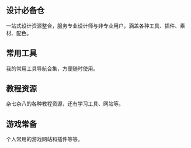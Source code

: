 <h2>设计必备仓</h2>
<p>一站式设计资源整合，服务专业设计师与非专业用户，涵盖各种工具、插件、素材、配色。</p>
<CardContainer>
  <ToolCard
    link="https://www.iconfont.cn/"
    icon="/icons/图标.svg"
    title="iconfont"
    description="阿里图标库，各种免费矢量图标、字体大全。"
  />

  <ToolCard
    link="https://www.iloveimg.com/zh-cn"
    icon="/icons/iloveimg.svg"
    title="iloveimg"
    description="免费的在线图片编辑器，可批量处理图片。"
  />

  <ToolCard
    link="https://www.maoken.com/"
    icon="/icons/字体商店.svg"
    title="猫啃网"
    description="各种常用字体的免费字体商店大全。"
  />

  <ToolCard
    link="https://www.100font.com/?_refluxos=a10"
    icon="/icons/100分.svg"
    title="100Font"
    description="一个专门收集“免费商用字体”的网站。"
  />

  <ToolCard
    link="https://convertio.co/zh/"
    icon="/icons/Convertio.svg"
    title="Convertio"
    description="在线文件转换器，可免费转svg文件。"
  />
</CardContainer>

<h2>常用工具</h2>
<p>我的常用工具导航合集，方便随时使用。</p>
<CardContainer>
  <ToolCard
    link="https://ai-bot.cn/"
    icon="/icons/AI工具合集.svg"
    title="AI工具合集"
    description="超全的各种AI工具大合集，还有相关教程。"
  />

  <ToolCard
    link="https://aistudio.google.com/prompts/new_chat"
    icon="/icons/googleai.svg"
    title="googleai"
    description="谷歌AI，不过部分地区不适用。"
  />

  <ToolCard
    link="https://www.gumloop.com/home"
    icon="/icons/Gumloop.svg"
    title="Gumloop"
    description="在线自动化工作流程，方便省力。"
  />

  <ToolCard
    link="https://kt.fkw.com/"
    icon="/icons/凡科.png"
    title="凡科快图"
    description="在线图片编辑，各种模板日常够用。"
  />

  <ToolCard
    link="https://www.amz123.com/"
    icon="/icons/amz123.svg"
    title="AMZ123"
    description="跨境导航，世界时间、节假日大全等等。"
  />
</CardContainer>

<h2>教程资源</h2>
<p>杂七杂八的各种教程资源，还有学习工具、网站等。</p>
<CardContainer>
  <ToolCard
    link="https://liaoxuefeng.com/"
    icon="/icons/廖雪峰.svg"
    title="廖雪峰的网站"
    description="语言基础，时不时看看。"
  />

  <ToolCard
    link="https://javaguide.cn/"
    icon="/icons/JavaGuide.svg"
    title="JavaGuide"
    description="「Java学习 + 面试指南」涵盖 Java 程序员需要掌握的核心知识"
  />

  <ToolCard
    link="https://xiaolincoding.com/"
    icon="/icons/小林.svg"
    title="小林"
    description="图解计算机基础，天下没有难懂的八股文！"
  />

  <ToolCard
    link="https://flowus.cn/4fa0ed23-9e87-4d99-8b22-3d102ee2ba2c"
    icon="/icons/学习成就.svg"
    title="学习网站集合"
    description="学习必备，各种类型的网站整理。"
  />

  <ToolCard
    link="https://qwerty.fe-mm.com/"
    icon="/icons/qwerty.svg"
    title="qwerty"
    description="各种语言词汇学习的小工具，提升熟练度。"
  />

  <ToolCard
    link="https://markdown.com.cn/"
    icon="/icons/hero.png"
    title="Markdown"
    description="markdown在线速查，各种基本语法汇总"
  />

  <ToolCard
    link="https://man.niaoge.com/"
    icon="/icons/linux.svg"
    title="Linux命令大全"
    description="查询所需要的Linux命令教程和相关实例"
  />

  <ToolCard
    link="https://flowus.cn/missteainus/share/ce1d4043-0e32-4f20-ba39-b9e13b25c412?code=RKHDTT
【FlowUs 息流】跟着油管博主无痛学英语200期 - 已更新176期"
    icon="/icons/英文3.svg"
    title="油管博主英文"
    description="跟着油管博主学英文，订阅空间链接。"
  />

  <ToolCard
    link="https://www.shaoyecg.com/?aff=1211"
    icon="/icons/CG杂货铺.svg"
    title="CG杂货铺"
    description="建模、设计类的国内外高级教程。"
  />

  <ToolCard
    link="https://www.shaoyecg.com/?aff=1211"
    icon="/icons/锯齿一号.svg"
    title="锯齿一号"
    description="CG工具合集，各种软件、插件和教程。"
  />
</CardContainer>

<h2>游戏常备</h2>
<p>个人常用的游戏网站和插件等等。</p>
<CardContainer>
  <ToolCard
    link="https://www.nexusmods.com/"
    icon="/icons/插件.svg"
    title="N网"
    description="各种mod，插件，皮肤，大修等。"
  />

  <Toolcard
    link="https://www.gamer520.com/"
    icon="/icons/游戏.svg"
    title="游戏白嫖网"
    description="各种游戏大全，学习版免费下载。"
  />

</CardContainer>
